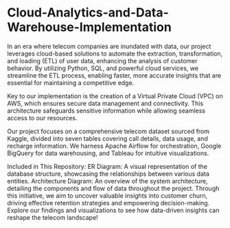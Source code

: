 # Cloud-Analytics-and-Data-Warehouse-Implementation

In an era where telecom companies are inundated with data, our project leverages cloud-based solutions to automate the extraction, transformation, and loading (ETL) of user data, enhancing the analysis of customer behavior. By utilizing Python, SQL, and powerful cloud services, we streamline the ETL process, enabling faster, more accurate insights that are essential for maintaining a competitive edge.

Key to our implementation is the creation of a Virtual Private Cloud (VPC) on AWS, which ensures secure data management and connectivity. This architecture safeguards sensitive information while allowing seamless access to our resources.

Our project focuses on a comprehensive telecom dataset sourced from Kaggle, divided into seven tables covering call details, data usage, and recharge information. We harness Apache Airflow for orchestration, Google BigQuery for data warehousing, and Tableau for intuitive visualizations.

Included in This Repository:
ER Diagram: A visual representation of the database structure, showcasing the relationships between various data entities.
Architecture Diagram: An overview of the system architecture, detailing the components and flow of data throughout the project.
Through this initiative, we aim to uncover valuable insights into customer churn, driving effective retention strategies and empowering decision-making. Explore our findings and visualizations to see how data-driven insights can reshape the telecom landscape!
